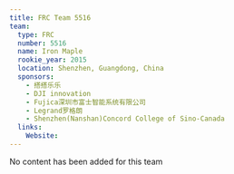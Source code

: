 ```yaml
---
title: FRC Team 5516
team:
  type: FRC
  number: 5516
  name: Iron Maple
  rookie_year: 2015
  location: Shenzhen, Guangdong, China
  sponsors:
    - 搭搭乐乐
    - DJI innovation
    - Fujica深圳市富士智能系统有限公司
    - Legrand罗格朗
    - Shenzhen(Nanshan)Concord College of Sino-Canada
  links:
    Website: 
---
```

No content has been added for this team